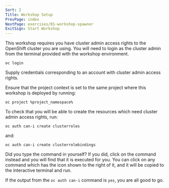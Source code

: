 ```yaml
---
Sort: 2
Title: Workshop Setup
PrevPage: index
NextPage: exercises/01-workshop-spawner
ExitSign: Start Workshop
---
```


This workshop requires you have cluster admin access rights to the OpenShift cluster you are using. You will need to login as the cluster admin from the terminal provided with the workshop environment.

```execute
oc login
```

Supply credentials corresponding to an account with cluster admin access rights.

Ensure that the project context is set to the same project where this workshop is deployed by running:

```execute
oc project %project_namespace%
```

To check that you will be able to create the resources which need cluster admin access rights, run:

```execute
oc auth can-i create clusterroles
```

and:

```execute
oc auth can-i create clusterrolebindings
```

Did you type the command in yourself? If you did, click on the command instead and you will find that it is executed for you. You can click on any command which has the <span class="glyphicon glyphicon-play-circle"></span> icon shown to the right of it, and it will be copied to the interactive terminal and run.

If the output from the `oc auth can-i` command is `yes`, you are all good to go.
